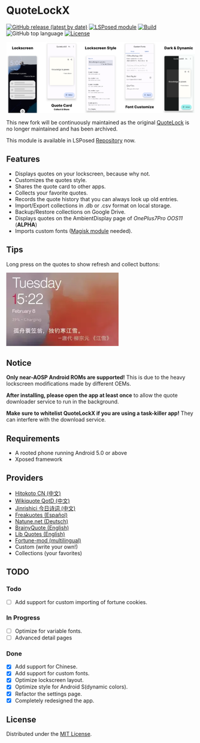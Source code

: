 # QuoteLockX

[![GitHub release (latest by date)](https://img.shields.io/github/v/release/Yubyf/QuoteLockX)](https://github.com/Yubyf/QuoteLockX/releases/latest)
[![LSPosed module](https://img.shields.io/badge/LSPosed-Module-red)](https://modules.lsposed.org/module/com.yubyf.quotelockx)
[![Build](https://github.com/Yubyf/QuoteLockX/actions/workflows/build.yml/badge.svg)](https://github.com/Yubyf/QuoteLockX/actions/workflows/build.yml)
![GitHub top language](https://img.shields.io/github/languages/top/yubyf/QuoteLockX)
[![License](https://img.shields.io/github/license/Yubyf/QuoteLockX)](https://github.com/Yubyf/QuoteLockX/blob/master/LICENSE.txt)

![Screenshot](screenshots/screenshot.png)

This new fork will be continuously maintained as the
original [QuoteLock](https://github.com/apsun/QuoteLock) is no longer maintained and has been
archived.

This module is available in
LSPosed [Repository](https://modules.lsposed.org/module/com.yubyf.quotelockx) now.

## Features

- Displays quotes on your lockscreen, because why not.
- Customizes the quotes style.
- Shares the quote card to other apps.
- Collects your favorite quotes.
- Records the quote history that you can always look up old entries.
- Import/Export collections in .db or .csv format on local storage.
- Backup/Restore collections on Google Drive.
- Displays quotes on the AmbientDisplay page of *OnePlus7Pro OOS11* (**ALPHA**)
- Imports custom fonts ([Magisk module](https://github.com/Yubyf/QuoteLockX-CustomFonts) needed).

## Tips

Long press on the quotes to show refresh and collect buttons:

<img src="screenshots/showcase.webp" width="300px" />

## Notice

**Only near-AOSP Android ROMs are supported!** This is due to the heavy lockscreen modifications
made by different OEMs.

**After installing, please open the app at least once** to allow the quote downloader service to run
in the background.

**Make sure to whitelist QuoteLockX if you are using a task-killer app!** They can interfere with
the download service.

## Requirements

- A rooted phone running Android 5.0 or above
- Xposed framework

## Providers

- [Hitokoto CN (中文)](http://hitokoto.cn/)
- [Wikiquote QotD (中文)](https://www.wikiquote.org/)
- [Jinrishici 今日诗词 (中文)](https://www.jinrishici.com/)
- [Freakuotes (Español)](https://freakuotes.com/)
- [Natune.net (Deutsch)](https://natune.net/zitate/)
- [BrainyQuote (English)](https://www.brainyquote.com/)
- [Lib Quotes (English)](https://libquotes.com/)
- [Fortune-mod (multilingual)](https://github.com/shlomif/fortune-mod/)
- Custom (write your own!)
- Collections (your favorites)

## TODO

### Todo

- [ ] Add support for custom importing of fortune cookies.

### In Progress

- [ ] Optimize for variable fonts.
- [ ] Advanced detail pages

### Done

- [x] Add support for Chinese.
- [x] Add support for custom fonts.
- [x] Optimize lockscreen layout.
- [x] Optimize style for Android S(dynamic colors).
- [x] Refactor the settings page.
- [x] Completely redesigned the app.

## License

Distributed under the [MIT License](http://opensource.org/licenses/MIT).
